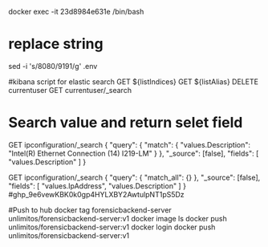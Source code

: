 docker exec -it 23d8984e631e /bin/bash
# replace string
sed -i 's/8080/9191/g' .env

#kibana script for elastic search
GET ${listIndices}
GET ${listAlias}
DELETE currentuser
GET currentuser/_search

# Search value and return selet field
GET ipconfiguration/_search
{
  "query": {
    "match": {
      "values.Description": "Intel(R) Ethernet Connection (14) I219-LM"
    }
  },
  "_source": [false], 
  "fields": [
    "values.Description"
  ]
}

GET ipconfiguration/_search
{
  "query": {
    "match_all": {}
  },
  "_source": [false], 
  "fields": [
    "values.IpAddress", 
    "values.Description"
  ]
}
#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

#Push to hub
docker tag forensicbackend-server unlimitos/forensicbackend-server:v1
docker image ls
docker push unlimitos/forensicbackend-server:v1
docker login
docker push unlimitos/forensicbackend-server:v1